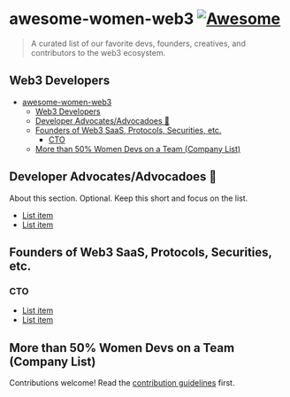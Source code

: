 # awesome-women-web3 [![Awesome](https://awesome.re/badge.svg)](https://awesome.re)

> A curated list of our favorite devs, founders, creatives, and contributors to the web3 ecosystem. 


## Web3 Developers

- [awesome-women-web3 ](#awesome-women-web3-)
  - [Web3 Developers](#web3-developers)
  - [Developer Advocates/Advocadoes 🥑](#developer-advocatesadvocadoes-)
  - [Founders of Web3 SaaS, Protocols, Securities, etc.](#founders-of-web3-saas-protocols-securities-etc)
    - [CTO](#cto)
  - [More than 50% Women Devs on a Team (Company List)](#more-than-50-women-devs-on-a-team-company-list)


## Developer Advocates/Advocadoes 🥑

About this section. Optional. Keep this short and focus on the list.

- [List item](http://example.com)
- [List item](http://example.com)


## Founders of Web3 SaaS, Protocols, Securities, etc. 

### CTO

- [List item](http://example.com)
- [List item](http://example.com)


## More than 50% Women Devs on a Team (Company List)

Contributions welcome! Read the [contribution guidelines](contributing.md) first.
